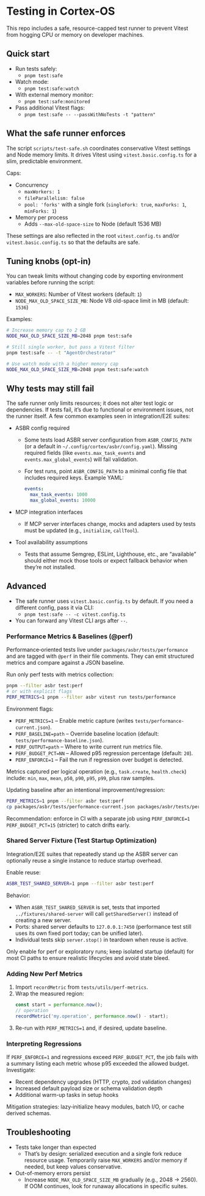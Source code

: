 # Testing in Cortex-OS

<!-- markdownlint-disable MD013 MD031 -->

This repo includes a safe, resource-capped test runner to prevent Vitest from hogging CPU or memory on developer machines.

## Quick start

- Run tests safely:
  - `pnpm test:safe`
- Watch mode:
  - `pnpm test:safe:watch`
- With external memory monitor:
  - `pnpm test:safe:monitored`
- Pass additional Vitest flags:
  - `pnpm test:safe -- --passWithNoTests -t "pattern"`

## What the safe runner enforces

The script `scripts/test-safe.sh` coordinates conservative Vitest settings and Node memory limits. It drives Vitest using `vitest.basic.config.ts` for a slim, predictable environment.

Caps:

- Concurrency
  - `maxWorkers: 1`
  - `fileParallelism: false`
  - `pool: 'forks'` with a single fork (`singleFork: true`, `maxForks: 1`, `minForks: 1`)
- Memory per process
  - Adds `--max-old-space-size` to Node (default 1536 MB)

These settings are also reflected in the root `vitest.config.ts` and/or `vitest.basic.config.ts` so that the defaults are safe.

## Tuning knobs (opt-in)

You can tweak limits without changing code by exporting environment variables before running the script:

- `MAX_WORKERS`: Number of Vitest workers (default: `1`)
- `NODE_MAX_OLD_SPACE_SIZE_MB`: Node V8 old-space limit in MB (default: `1536`)

Examples:

```bash
# Increase memory cap to 2 GB
NODE_MAX_OLD_SPACE_SIZE_MB=2048 pnpm test:safe

# Still single worker, but pass a Vitest filter
pnpm test:safe -- -t "AgentOrchestrator"

# Use watch mode with a higher memory cap
NODE_MAX_OLD_SPACE_SIZE_MB=2048 pnpm test:safe:watch
```

## Why tests may still fail

The safe runner only limits resources; it does not alter test logic or dependencies. If tests fail, it’s due to functional or environment issues, not the runner itself. A few common examples seen in integration/E2E suites:

- ASBR config required

  - Some tests load ASBR server configuration from `ASBR_CONFIG_PATH` (or a default in `~/.config/cortex/asbr/config.yaml`). Missing required fields (like `events.max_task_events` and `events.max_global_events`) will fail validation.
  - For test runs, point `ASBR_CONFIG_PATH` to a minimal config file that includes required keys. Example YAML:

    ```yaml
    events:
      max_task_events: 1000
      max_global_events: 10000
    ```

- MCP integration interfaces

  - If MCP server interfaces change, mocks and adapters used by tests must be updated (e.g., `initialize`, `callTool`).

- Tool availability assumptions
  - Tests that assume Semgrep, ESLint, Lighthouse, etc., are “available” should either mock those tools or expect fallback behavior when they’re not installed.

## Advanced

- The safe runner uses `vitest.basic.config.ts` by default. If you need a different config, pass it via CLI:
  - `pnpm test:safe -- -c vitest.config.ts`
- You can forward any Vitest CLI args after `--`.

### Performance Metrics & Baselines (@perf)

Performance‑oriented tests live under `packages/asbr/tests/performance` and are tagged with `@perf` in their file comments. They can emit structured metrics and compare against a JSON baseline.

Run only perf tests with metrics collection:

```bash
pnpm --filter asbr test:perf
# or with explicit flags
PERF_METRICS=1 pnpm --filter asbr vitest run tests/performance
```

Environment flags:

- `PERF_METRICS=1` – Enable metric capture (writes `tests/performance-current.json`).
- `PERF_BASELINE=path` – Override baseline location (default: `tests/performance-baseline.json`).
- `PERF_OUTPUT=path` – Where to write current run metrics file.
- `PERF_BUDGET_PCT=NN` – Allowed p95 regression percentage (default: `20`).
- `PERF_ENFORCE=1` – Fail the run if regression over budget is detected.

Metrics captured per logical operation (e.g., `task.create`, `health.check`) include: `min`, `max`, `mean`, `p50`, `p90`, `p95`, `p99`, plus raw samples.

Updating baseline after an intentional improvement/regression:

```bash
PERF_METRICS=1 pnpm --filter asbr test:perf
cp packages/asbr/tests/performance-current.json packages/asbr/tests/performance-baseline.json
```

Recommendation: enforce in CI with a separate job using `PERF_ENFORCE=1 PERF_BUDGET_PCT=15` (stricter) to catch drifts early.

### Shared Server Fixture (Test Startup Optimization)

Integration/E2E suites that repeatedly stand up the ASBR server can optionally reuse a single instance to reduce startup overhead.

Enable reuse:

```bash
ASBR_TEST_SHARED_SERVER=1 pnpm --filter asbr test:perf
```

Behavior:

- When `ASBR_TEST_SHARED_SERVER` is set, tests that imported `../fixtures/shared-server` will call `getSharedServer()` instead of creating a new server.
- Ports: shared server defaults to `127.0.0.1:7450` (performance test still uses its own fixed port today; can be unified later).
- Individual tests skip `server.stop()` in teardown when reuse is active.

Only enable for perf or exploratory runs; keep isolated startup (default) for most CI paths to ensure realistic lifecycles and avoid state bleed.

### Adding New Perf Metrics

1. Import `recordMetric` from `tests/utils/perf-metrics`.
2. Wrap the measured region:
   ```ts
   const start = performance.now();
   // operation
   recordMetric('my.operation', performance.now() - start);
   ```
3. Re-run with `PERF_METRICS=1` and, if desired, update baseline.

### Interpreting Regressions

If `PERF_ENFORCE=1` and regressions exceed `PERF_BUDGET_PCT`, the job fails with a summary listing each metric whose p95 exceeded the allowed budget. Investigate:

- Recent dependency upgrades (HTTP, crypto, zod validation changes)
- Increased default payload size or schema validation depth
- Additional warm-up tasks in setup hooks

Mitigation strategies: lazy‑initialize heavy modules, batch I/O, or cache derived schemas.

## Troubleshooting

- Tests take longer than expected
  - That’s by design: serialized execution and a single fork reduce resource usage. Temporarily raise `MAX_WORKERS` and/or memory if needed, but keep values conservative.
- Out-of-memory errors persist
  - Increase `NODE_MAX_OLD_SPACE_SIZE_MB` gradually (e.g., 2048 → 2560). If OOM continues, look for runaway allocations in specific suites.
